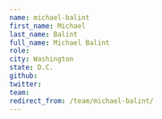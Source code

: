 ```yaml
---
name: michael-balint
first_name: Michael
last_name: Balint
full_name: Michael Balint
role: 
city: Washington
state: D.C.
github: 
twitter: 
team: 
redirect_from: /team/michael-balint/
---
```

